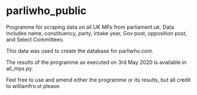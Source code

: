# parliwho_public
Programme for scraping data on all UK MPs from parliament.uk. Data includes name, constituency, party, intake year, Gov post, opposition post, and Select Committees.

This data was used to create the database for parliwho.com.

The results of the programme as executed on 3rd May 2020 is available in all_mps.py.

Feel free to use and amend either the programme or its results, but all credit to williamfro.st please.
